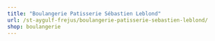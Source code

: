 ```yaml
---
title: "Boulangerie Patisserie Sébastien Leblond"
url: /st-aygulf-frejus/boulangerie-patisserie-sebastien-leblond/
shop: boulangerie
---
```


